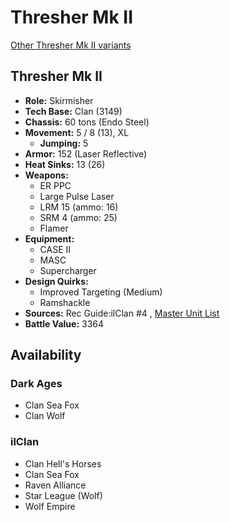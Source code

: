 # Thresher Mk II 

[Other Thresher Mk II variants](../thresher_mk_ii.md) 

## Thresher Mk II 

- **Role:** Skirmisher 
- **Tech Base:** Clan (3149) 
- **Chassis:** 60 tons (Endo Steel) 
- **Movement:** 5 / 8 (13), XL 
  - **Jumping:** 5 
- **Armor:** 152 (Laser Reflective) 
- **Heat Sinks:** 13 (26) 
- **Weapons:** 
  - ER PPC 
  - Large Pulse Laser 
  - LRM 15 (ammo: 16) 
  - SRM 4 (ammo: 25) 
  - Flamer 
- **Equipment:** 
  - CASE II 
  - MASC 
  - Supercharger 
- **Design Quirks:** 
  - Improved Targeting (Medium) 
  - Ramshackle 
- **Sources:** Rec Guide:ilClan #4 , [Master Unit List](http://masterunitlist.info/Unit/Details/7502) 
- **Battle Value:** 3364 

## Availability 

### Dark Ages 

- Clan Sea Fox 
- Clan Wolf 

### ilClan 

- Clan Hell's Horses 
- Clan Sea Fox 
- Raven Alliance 
- Star League (Wolf) 
- Wolf Empire 

